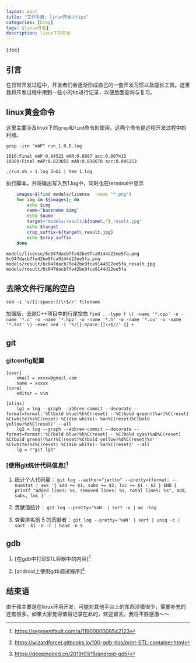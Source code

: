```yaml
---
layout: post
title: "工作手册: linux开发小tips"
categories: [blog]
tags: [linux开发]
description: linux下的开发
--- 
```


{:toc}

## 引言
在日常开发过程中，开发者们会逐渐形成自己的一套开发习惯以及擅长工具。这里我将开发过程中用到一些小的tip进行记录，以便后面查询与复习。

## linux黄金命令

这里主要涉及linux下的`grep`和`find`命令的使用。这两个命令是远程开发过程中的利器。

`grep -irn "mAP" run_1.0.0.log`

	1016:Final mAP:0.84522 mAR:0.8887 acc:0.807415
	10389:Final mAP:0.823055 mAR:0.838678 acc:0.845253


`./run.sh > 1.log 2>&1 | tee 1.log`

执行脚本，并将输出写入到1.log中，同时也在terminal中显示

```sh
    images=$(find models/license  -name "*.png")
    for img in ${images}; do
        echo $img
        name=`basename $img`
        echo $name
        target="models/result/${name%.*}_result.jpg"
        echo $target
		crop_suffix=${target%_result.jpg}
        echo $crop_suffix
    done
```

	models/license/6c047dacb7fe42be9fca9144d22ee5fa.png
	6c047dacb7fe42be9fca9144d22ee5fa.png
	models/result/6c047dacb7fe42be9fca9144d22ee5fa_result.jpg
	models/result/6c047dacb7fe42be9fca9144d22ee5fa

## 去除文件行尾的空白

`sed -i 's/[[:space:]]\+$//' filename`

加强版，去除C++项目中的行尾空白
`find . -type f \( -name '*.cpp' -o -name '*.c' -o -name '*.hpp' -o -name '*.h' -o -name '*.cu' -o -name '*.txt' \) -exec sed -i 's/[[:space:]]\+$//' {} +`


## git

### gitconfig配置

```
[user]
	email = xxxxx@gmail.com
	name = xxxxx
[core]
	editor = vim

[alias]
	lg1 = log --graph --abbrev-commit --decorate --format=format:'%C(bold blue)%h%C(reset) - %C(bold green)(%ar)%C(reset) %C(white)%s%C(reset) %C(dim white)- %an%C(reset)%C(bold yellow)%d%C(reset)' --all
	lg2 = log --graph --abbrev-commit --decorate --format=format:'%C(bold blue)%h%C(reset) - %C(bold cyan)%aD%C(reset) %C(bold green)(%ar)%C(reset)%C(bold yellow)%d%C(reset)%n''          %C(white)%s%C(reset) %C(dim white)- %an%C(reset)' --all
	lg = !"git lg1"
```

### [使用git统计代码信息][^1]
1. 统计个人代码量：
`git log --author="jartto" --pretty=tformat: --numstat | awk '{ add += $1; subs += $2; loc += $1 - $2 } END { printf "added lines: %s, removed lines: %s, total lines: %s", add, subs, loc }' -`

2. 贡献值统计：
`git log --pretty='%aN' | sort -u | wc -log`

3. 查看排名前 5 的贡献者：
`git log --pretty='%aN' | sort | uniq -c | sort -k1 -n -r | head -n 5`

## gdb

1. [在gdb中打印STL容器中的内容][^2]

2. [android上使用gdb调试程序][^3]


## 结束语
由于我主要是在linux环境开发，可能对其他平台上的东西涉猎很少，需要补充的还有很多，如果大家觉得值得记录在此的，欢迎留言。我将不胜感激～～

[^1]: https://segmentfault.com/a/1190000008542123
[^2]: https://wizardforcel.gitbooks.io/100-gdb-tips/print-STL-container.html
[^3]: https://deepindeed.cn/2019/01/15/android-gdb/